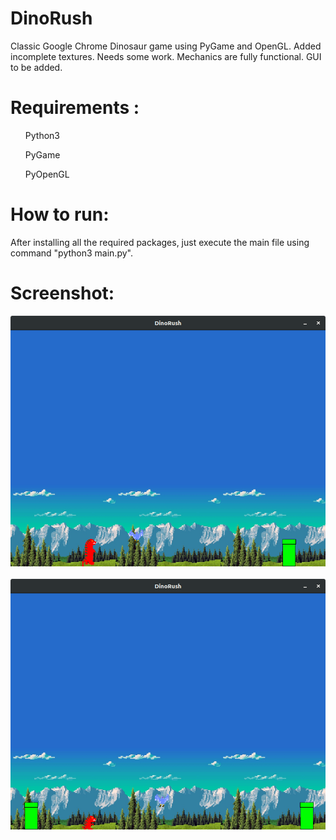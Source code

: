 # DinoRush
Classic Google Chrome Dinosaur game using PyGame and OpenGL. Added incomplete textures. Needs some work. Mechanics are fully functional.
GUI to be added.


# Requirements :
<ul>Python3</ul>
<ul>PyGame</ul>
<ul>PyOpenGL</ul>

# How to run:
After installing all the required packages, just execute the main file using command "python3 main.py".

# Screenshot:
<img src = "screenshot.png">
<br>
<br>
<img src = "screenshot2.png">
